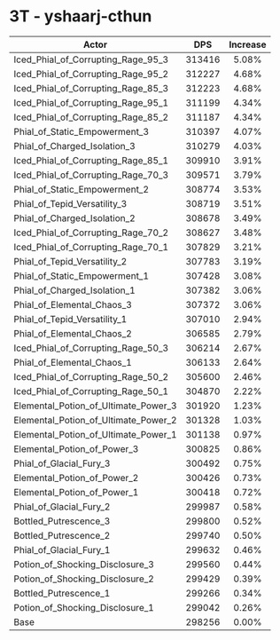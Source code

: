 # 3T - yshaarj-cthun
| Actor | DPS | Increase |
|---|:---:|:---:|
|Iced_Phial_of_Corrupting_Rage_95_3|313416|5.08%|
|Iced_Phial_of_Corrupting_Rage_95_2|312227|4.68%|
|Iced_Phial_of_Corrupting_Rage_85_3|312223|4.68%|
|Iced_Phial_of_Corrupting_Rage_95_1|311199|4.34%|
|Iced_Phial_of_Corrupting_Rage_85_2|311187|4.34%|
|Phial_of_Static_Empowerment_3|310397|4.07%|
|Phial_of_Charged_Isolation_3|310279|4.03%|
|Iced_Phial_of_Corrupting_Rage_85_1|309910|3.91%|
|Iced_Phial_of_Corrupting_Rage_70_3|309571|3.79%|
|Phial_of_Static_Empowerment_2|308774|3.53%|
|Phial_of_Tepid_Versatility_3|308719|3.51%|
|Phial_of_Charged_Isolation_2|308678|3.49%|
|Iced_Phial_of_Corrupting_Rage_70_2|308627|3.48%|
|Iced_Phial_of_Corrupting_Rage_70_1|307829|3.21%|
|Phial_of_Tepid_Versatility_2|307783|3.19%|
|Phial_of_Static_Empowerment_1|307428|3.08%|
|Phial_of_Charged_Isolation_1|307382|3.06%|
|Phial_of_Elemental_Chaos_3|307372|3.06%|
|Phial_of_Tepid_Versatility_1|307010|2.94%|
|Phial_of_Elemental_Chaos_2|306585|2.79%|
|Iced_Phial_of_Corrupting_Rage_50_3|306214|2.67%|
|Phial_of_Elemental_Chaos_1|306133|2.64%|
|Iced_Phial_of_Corrupting_Rage_50_2|305600|2.46%|
|Iced_Phial_of_Corrupting_Rage_50_1|304870|2.22%|
|Elemental_Potion_of_Ultimate_Power_3|301920|1.23%|
|Elemental_Potion_of_Ultimate_Power_2|301328|1.03%|
|Elemental_Potion_of_Ultimate_Power_1|301138|0.97%|
|Elemental_Potion_of_Power_3|300825|0.86%|
|Phial_of_Glacial_Fury_3|300492|0.75%|
|Elemental_Potion_of_Power_2|300426|0.73%|
|Elemental_Potion_of_Power_1|300418|0.72%|
|Phial_of_Glacial_Fury_2|299987|0.58%|
|Bottled_Putrescence_3|299800|0.52%|
|Bottled_Putrescence_2|299740|0.50%|
|Phial_of_Glacial_Fury_1|299632|0.46%|
|Potion_of_Shocking_Disclosure_3|299560|0.44%|
|Potion_of_Shocking_Disclosure_2|299429|0.39%|
|Bottled_Putrescence_1|299266|0.34%|
|Potion_of_Shocking_Disclosure_1|299042|0.26%|
|Base|298256|0.00%|
